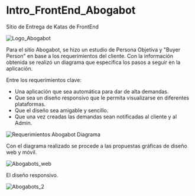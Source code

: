 # Intro_FrontEnd_Abogabot
Sitio de Entrega de Katas de FrontEnd

![Logo_Abogabot](https://user-images.githubusercontent.com/99113565/156098898-d570a72c-dd9a-456d-9c78-b28fdeaa1db8.png)

Para el sitio Abogabot, se hizo un estudio de Persona Objetiva y "Buyer Person" en base a los requerimientos del cliente. Con la información obtenida se realizó un diagrama que especifica los pasos a seguir en la aplicación.

Entre los requerimientos clave:
* Una aplicación que sea automática para dar de alta demandas.
* Que sea un diseño responsivo que le permita visualizarse en diferentes plataformas.
* Que el diseño sea amigable y sencillo.
* Que una vez creadas las demandas sean notificadas al cliente y al Admin.

![Requerimientos Abogabot Diagrama](https://user-images.githubusercontent.com/99113565/156098679-c75bc497-47c8-490c-b3fc-344760e081c4.png)

Con el diagrama realizado se procede a las propuestas gráficas de diseño web y móvil.

![Abogabots_web](https://user-images.githubusercontent.com/99113565/156098976-0067aabe-e97e-4c26-bfe0-004c5515d7fb.png)

El diseño responsivo.

![Abogabots_2](https://user-images.githubusercontent.com/99113565/156099040-dffef52b-8da2-432f-99d4-867aacdd5213.png)
